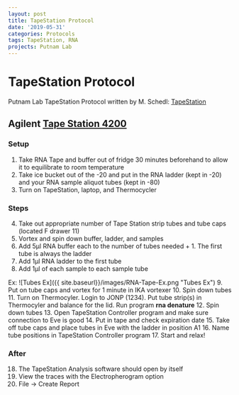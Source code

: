 ```yaml
---
layout: post
title: TapeStation Protocol
date: '2019-05-31'
categories: Protocols
tags: TapeStation, RNA
projects: Putnam Lab
---
```


# TapeStation Protocol

Putnam Lab TapeStation Protocol written by M. Schedl: [TapeStation](https://meschedl.github.io/MESPutnam_Open_Lab_Notebook/RNA-TapeStation-Protocol/)

## Agilent [Tape Station 4200](https://www.agilent.com/en/promotions/agilent-4200-tapestation-system?gclid=EAIaIQobChMI_tykoMrw4AIVFI7ICh2S3AZFEAAYASAAEgIqEPD_BwE&gclsrc=aw.ds)

### Setup

1. Take RNA Tape and buffer out of fridge 30 minutes beforehand to allow it to equilibrate to room temperature
2. Take ice bucket out of the -20 and put in the RNA ladder (kept in -20) and your RNA sample aliquot tubes (kept in -80)
3. Turn on TapeStation, laptop, and Thermocycler

### Steps

4. Take out appropriate number of Tape Station strip tubes and tube caps (located F drawer 11)
5. Vortex and spin down buffer, ladder, and samples
6. Add 5µl RNA buffer each to the number of tubes needed + 1. The first tube is always the ladder
7. Add 1µl RNA ladder to the first tube
8. Add 1µl of each sample to each sample tube

Ex:
![Tubes Ex]({{ site.baseurl}}/images/RNA-Tape-Ex.png "Tubes Ex")
9. Put on tube caps and vortex for 1 minute in IKA vortexer
10. Spin down tubes
11. Turn on Thermocyler. Login to JONP (1234). Put tube strip(s) in Thermocyler and balance for the lid. Run program **rna denature**
12. Spin down tubes
13. Open TapeStation Controller program and make sure connection to Eve is good
14. Put in tape and check expiration date
15. Take off tube caps and place tubes in Eve with the ladder in position A1
16. Name tube positions in TapeStation Controller program
17. Start and relax!

### After

18. The TapeStation Analysis software should open by itself
19. View the traces with the Electropherogram option
20. File -> Create Report
